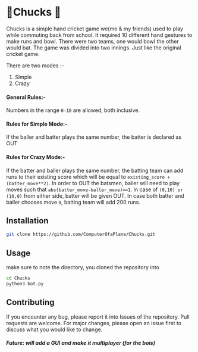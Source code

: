 # 🏏Chucks 🦆

Chucks is a simple hand cricket game we(me & my friends) used to play while commuting back from school. It required 10 different hand gestures to make runs and bowl. There were two teams, one would bowl the other would bat. The game was divided into two innings. Just like the original cricket game.

There are two modes :-

1. Simple
2. Crazy
#### General Rules:-
Numbers in the range ```0-10``` are allowed, both inclusive.
#### Rules for Simple Mode:-
If the baller and batter plays the same number, the batter is declared as OUT
#### Rules for Crazy Mode:-
If the batter and baller plays the same number, the batting team can add runs to their existing score which will be equal to ```existing_score + (batter_move**2)```. In order to OUT the batsmen, baller will need to play moves such that ```abs(batter_move-baller_move)==1```. In case of ```(0,10) or (10,0)``` from either side, batter will be given OUT. In case both batter and baller chooses move ```0```, batting team will add 200 runs.


## Installation
```bash
git clone https://github.com/ComputerOfaPlane/Chucks.git
```

## Usage
make sure to note the directory, you cloned the repository into
```bash
cd Chucks
python3 bot.py
```

## Contributing
If you encounter any bug, please report it into Issues of the repository.
Pull requests are welcome. For major changes, please open an issue first
to discuss what you would like to change.

##### *Future:* will add a GUI and make it multiplayer (for the bois)